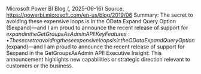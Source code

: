 Microsoft Power BI Blog (, 2025-06-16)
Source: https://powerbi.microsoft.com/en-us/blog/2019/06
Summary: The secret to avoiding these expensive loops is in the OData Expand Query Option ($expand)—and I am proud to announce the recent release of support for $expand in the GetGroupsAsAdmin API!
Key Features:
• The secret to avoiding these expensive loops is in the OData Expand Query Option ($expand)—and I am proud to announce the recent release of support for $expand in the GetGroupsAsAdmin API!
Executive Insight: This announcement highlights new capabilities or strategic direction relevant to customers or the business.
